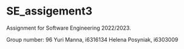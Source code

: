 # SE_assigement3

Assignment for Software Engineering 2022/2023.

Group number: 96
Yuri Manna, i6316134
Helena Posyniak, i6303009


